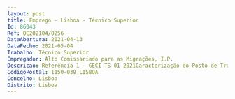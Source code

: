 ```yaml
--- 
layout: post
title: Emprego - Lisboa - Técnico Superior
Id: 86043
Ref: OE202104/0256
DataAbertura: 2021-04-13
DataFecho: 2021-05-04
Trabalho: Técnico Superior
Empregador: Alto Comissariado para as Migrações, I.P.
Descricao: Referência 1 — GECI TS 01 2021Caracterização do Posto de Trabalho — Produção, atualização, publicação e apoio à gestão deconteúdos informativos, de sensibilização e ou técnicos, nomeadamente, para os websites, redessociais (Facebook, LinkedIn e ou YouTube) e demais meios de comunicação do ACM, I. P. Acompanhamento e ou participação de nos processos de produção, tradução, paginação, revisão,impressão e ou finalização de materiais de informação e divulgação, nos formatos impresso e digital Registo escrito, fotográfico e ou em vídeo de eventos iniciativas Apoio à organização coorganização de eventos e iniciativas Participação e ou representação em eventos e ou iniciativas.Perfil de competências preferenciais — Detentor a dos conhecimentos e experiência profissionaladequados ao desempenho das atividades inerentes ao posto de trabalho identificado Detentor a de conhecimentos e competências digitais Capacidade de comunicação verbal e escrita Conhecimentos sólidos das Línguas Portuguesa e Inglesa (Reino Unido, preferencial) Sensibilidade para as temáticas da área de atuação do ACM, I.P. Capacidade para concretizar com eficácia e eficiência os objetivos do serviço e as tarefas quelhe são distribuídas Capacidade para organizar a sua atividade, definir prioridades e realizá  la de forma metódica Capacidade de se ajustar à mudança e a novos desafios profissionais Capacidade de resistência à pressão e contrariedade.
CodigoPostal: 1150-039 LISBOA
Concelho: Lisboa
Distrito: Lisboa
--- 
```

